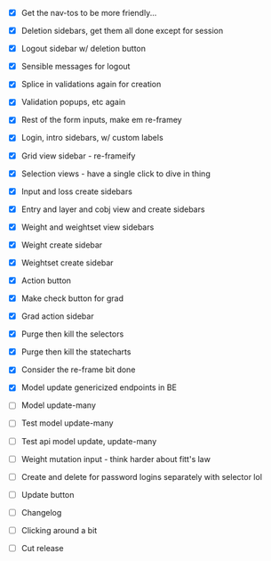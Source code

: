 - [x] Get the nav-tos to be more friendly...
- [x] Deletion sidebars, get them all done except for session
- [x] Logout sidebar w/ deletion button
- [x] Sensible messages for logout
- [x] Splice in validations again for creation

- [x] Validation popups, etc again
- [x] Rest of the form inputs, make em re-framey
- [x] Login, intro sidebars, w/ custom labels

- [x] Grid view sidebar - re-frameify
- [x] Selection views - have a single click to dive in thing

- [x] Input and loss create sidebars
- [x] Entry and layer and cobj view and create sidebars

- [x] Weight and weightset view sidebars
- [x] Weight create sidebar
- [x] Weightset create sidebar
- [x] Action button

- [x] Make check button for grad
- [x] Grad action sidebar
- [x] Purge then kill the selectors
- [x] Purge then kill the statecharts
- [x] Consider the re-frame bit done

- [x] Model update genericized endpoints in BE
- [ ] Model update-many
- [ ] Test model update-many
- [ ] Test api model update, update-many
- [ ] Weight mutation input - think harder about fitt's law
- [ ] Create and delete for password logins separately with selector lol
- [ ] Update button

- [ ] Changelog
- [ ] Clicking around a bit
- [ ] Cut release
